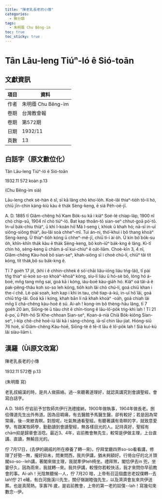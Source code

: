 ```yaml
---
title: "陳老乳長老的小傳"
categories:
  - 無分類
tags:
  - 朱明蔭 Chu Bêng-ìm
toc: true
toc_sticky: true
---
```


# Tân Lāu-leng Tiúⁿ-ló ê Sió-toān

## 文獻資訊

| 項目 | 資料 |
|---|---|
| 作者 | 朱明蔭 Chu Bêng-ìm |
| 卷期 | 台灣教會報 |
| 卷期 | 第572期 |
| 日期 | 1932/11 |
| 頁數 | 13 |

## 白話字（原文數位化）

Tân Lāu-leng Tiúⁿ-ló ê Sió-toān

1932.11 572 koàn p.13

(Chu Bêng-ìm siá)

Lāu-leng chek sè-hàn ê sî, sī kā lâng chò kho͘-lo̍h. Koè-lâi thiaⁿ-tio̍h tō-lí hó, chiū jīn-chin káng-kiù kàu ē tha̍k Sèng-keng, ē siá Pe̍h-oē-jī.

A. D. 1885 tī Giâm-chêng hō͘ Kam Bo̍k-su kā i kiâⁿ Soé-lé chiap-la̍p, 1900 nî chò chip-sū, 1904 nî chò tiúⁿ-ló. Bat kap thoân-tō sian-seⁿ chhut-goā pò͘-tō. In-uī ba̍k-chiu thiàⁿ, ū khì I-koán hō͘ Má I-seng i, khiok ū khah hó; nā-sī in-uī siông-siông thiàⁿ, āu-lâi soà chheⁿ-mî. Tuì án-ni, thó͘-khuì i bô thang khoàⁿ Sèng-keng. Ū thiaⁿ-tio̍h kóng ū chheⁿ-mê-jī, chiū tì-ì ài o̍h. Ū kin bó͘ bo̍k-su o̍h, khîn-khîn tha̍k kàu ē tha̍k Sèng-keng, bô koh-iūⁿ ba̍k-kng ê lâng. Kì-tî chin hó, sèng-keng ū chām á-sī kui-chiuⁿ ē oa̍t-liām. Choè-kīn 3, 4 nî, Giâm-chêng Kàu-hoē bô sian-seⁿ, khah-siông sī i choè chú-lí, chiūⁿ tâi ti̍t kóng, ti̍t tha̍k,bô su ba̍k-kng ê.

Tī 7 goe̍h 17 ji̍t, (khì i ê chhin-chhek ê só͘-chāi liâu-ióng liáu tńg-lâi), tī pài tn̂g thiaⁿ sì-koè so-so khoàⁿ-khoàⁿ kóng, siu-lí liáu ū hó-sè bô, lóng hó á-boē, mn̄g tang mn̄g sai, goá kā i kóng, iáu-boē kàu-gia̍h hó. Kiâⁿ oá tâi-á ê pak-pêng-thâu koh so-so leh kóng, tio̍h koh lâi chò chú-lí, goá chiū khan i the-í chē. Lé-pài soah, koh kap i khì in tau, chē tiap-á-kú, in-uī hō͘ lâi, goá chiū tńg-lâi. Goá kā i kóng, khah bān lí nā khah khoàⁿ -oa̍h, goá chiah lâi mn̄g lí chá-chêng kàu-hoē ê sū. Ai-ah ! kong-im bô thèng-hāu lâng, tī 7 goe̍h 20 àm, Siōng-tè ū tiàu chit ê chīn-tiong ê lāu-lô͘-po̍k tńg-khì lah ! Tī 21 ē-po͘, ū Pe̍h-hô Si Khe-chhoan Sian-seⁿ, Koan-á-niá Chiā Bo̍k-kiông Sian-seⁿ, í-ki̍p chē-chē hoē-iú lâi kā i sàng-chòng. iā-sī chin lāu-jiat. Hióng-siū 76 hoè, sī Giâm-chêng Kàu-hoē, Siōng-tè ê tē-it lāu ê lô͘-po̍k lah ! Siá kuí-kù lâi siàu-liām i.

## 漢羅（Ùi原文改寫）

陳老乳長老的小傳

1932.11 572卷 p.13

(朱明蔭 寫)

老乳叔細漢的時，是共人做箍絡。過--來聽著道理好，就認真講究到會讀聖經，會寫白話字。

A.D. 1885 佇岩前予甘牧師共伊行洗禮接納，1900年做執事，1904年做長老。捌佮傳道先生出外佈道。因為目睭痛，有去醫館予馬醫生醫，卻有較好；若是因為常常痛，後--來紲青瞑。對按呢，吐氣無通看聖經。有聽著講有青瞑的字，就致意愛學。有跟某牧師學，勤勤讀到會讀聖經，無各樣目光的人。記持真好，聖經有chām抑是歸章會活唸。最近3、4年，岩前教會無先生，較常是伊做主理，上台直講、直讀，無輸目光的。

佇 7月17日，(去伊的親戚的所在療養了轉--來)，佇拜堂廳四界so-so看看講，修理了好勢--無，攏好抑未，問東問西，我共伊講，猶未夠額好。行倚台仔的北爿頭閣so-so--leh講，著閣來做主理，我就牽伊teh椅坐。禮拜煞，閣佮伊去in 兜，坐霎仔久，因為雨來，我就轉--來。我共伊講，較慢你若較快活，我才來問你早前教會的事。Ai-ah！光陰無聽候--人，佇 7月20 暗，上帝有召這個盡忠老奴僕轉--去lah!佇 21 e晡，有白河施溪川先生，關仔嶺謝睦強先生，以及濟濟會友來共伊送葬。也是真鬧熱。享壽76 歲，是岩前教會，上帝的第一老的奴僕--lah！寫幾句來數念--伊。
